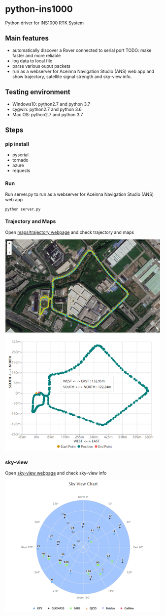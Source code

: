# python-ins1000
Python driver for INS1000 RTK System


## Main features
- automatically discover a Rover connected to serial port  TODO: make faster and more reliable
- log data to local file
- parse various ouput packets
- run as a webserver for Aceinna Navigation Studio (ANS) web app and show trajectory, satellite signal strength and sky-view info.

## Testing environment 
- Windows10: python2.7 and python 3.7
- cygwin: python2.7 and python 3.6
- Mac OS: python2.7 and python 3.7

## Steps

### pip install
- pyserial
- tornado
- azure
- requests

### Run
Run server.py to run as a webserver for Aceinna Navigation Studio (ANS) web app
```
python server.py
```

### Trajectory and Maps
Open [maps/trajectory webpage](https://developers.aceinna.com/maps) and check trajectory and maps

![maps](/img/maps.png)
![trajectory](/img/trajectory.png)

### sky-view
Open [sky-view webpage](https://developers.aceinna.com/skyview) and check sky-view info

![skyview](/img/skyview.png)
